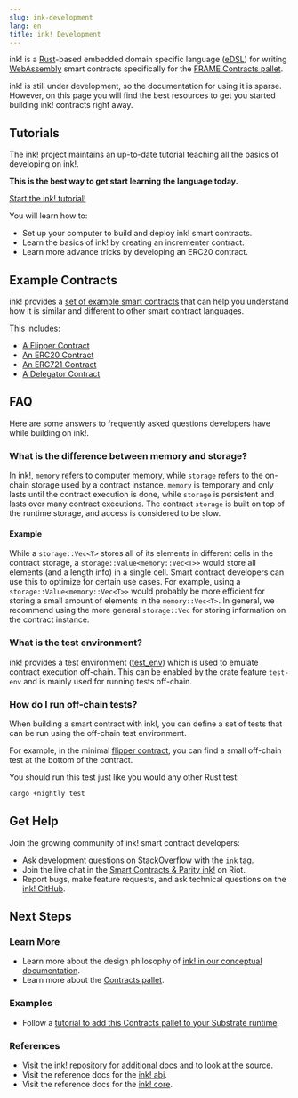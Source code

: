 ```yaml
---
slug: ink-development
lang: en
title: ink! Development
---
```


ink! is a [Rust](https://www.rust-lang.org/)-based embedded domain specific language
([eDSL](https://wiki.haskell.org/Embedded_domain_specific_language)) for writing
[WebAssembly](https://webassembly.org/) smart contracts specifically for the
[FRAME Contracts pallet](/current/smart-contracts/contracts-pallet.md).

ink! is still under development, so the documentation for using it is sparse. However, on this page
you will find the best resources to get you started building ink! contracts right away.

## Tutorials

The ink! project maintains an up-to-date tutorial teaching all the basics of developing on ink!.

**This is the best way to get start learning the language today.**

<a class="btn btn-secondary primary-color text-white"
href="https://substrate.dev/substrate-contracts-workshop/">Start the ink! tutorial!</a>

You will learn how to:

- Set up your computer to build and deploy ink! smart contracts.
- Learn the basics of ink! by creating an incrementer contract.
- Learn more advance tricks by developing an ERC20 contract.

## Example Contracts

ink! provides a
[set of example smart contracts](https://github.com/paritytech/ink/tree/master/examples) that can
help you understand how it is similar and different to other smart contract languages.

This includes:

- [A Flipper Contract](https://github.com/paritytech/ink/tree/master/examples/flipper/)
- [An ERC20 Contract](https://github.com/paritytech/ink/tree/master/examples/erc20/)
- [An ERC721 Contract](https://github.com/paritytech/ink/tree/master/examples/erc721/)
- [A Delegator Contract](https://github.com/paritytech/ink/tree/master/examples/delegator/)

## FAQ

Here are some answers to frequently asked questions developers have while building on ink!.

### What is the difference between memory and storage?

In ink!, `memory` refers to computer memory, while `storage` refers to the on-chain storage used by
a contract instance. `memory` is temporary and only lasts until the contract execution is done,
while `storage` is persistent and lasts over many contract executions. The contract `storage` is
built on top of the runtime storage, and access is considered to be slow.

#### Example

While a `storage::Vec<T>` stores all of its elements in different cells in the contract storage, a
`storage::Value<memory::Vec<T>>` would store all elements (and a length info) in a single cell.
Smart contract developers can use this to optimize for certain use cases. For example, using a
`storage::Value<memory::Vec<T>>` would probably be more efficient for storing a small amount of
elements in the `memory::Vec<T>`. In general, we recommend using the more general `storage::Vec` for
storing information on the contract instance.

### What is the test environment?

ink! provides a test environment
([test_env](https://github.com/paritytech/ink/blob/master/core/src/env/test_env.rs)) which is used
to emulate contract execution off-chain. This can be enabled by the crate feature `test-env` and is
mainly used for running tests off-chain.

### How do I run off-chain tests?

When building a smart contract with ink!, you can define a set of tests that can be run using the
off-chain test environment.

For example, in the minimal
[flipper contract](https://github.com/paritytech/ink/blob/master/examples/flipper/src/lib.rs), you
can find a small off-chain test at the bottom of the contract.

You should run this test just like you would any other Rust test:

```bash
cargo +nightly test
```

## Get Help

Join the growing community of ink! smart contract developers:

- Ask development questions on [StackOverflow](https://stackoverflow.com/questions/tagged/ink) with
  the `ink` tag.
- Join the live chat in the
  [Smart Contracts & Parity ink!](https://riot.im/app/#/room/!tYUCYdSvSYPMjWNDDD:matrix.parity.io)
  on Riot.
- Report bugs, make feature requests, and ask technical questions on the
  [ink! GitHub](https://github.com/paritytech/ink).

## Next Steps

### Learn More

- Learn more about the design philosophy of
  [ink! in our conceptual documentation](/current/smart-contracts/ink-fundamentals.md).
- Learn more about the [Contracts pallet](https://docs.rs/pallet-contracts).

### Examples

- Follow a
  [tutorial to add this Contracts pallet to your Substrate runtime](https://substrate.dev/docs/en/tutorials/adding-a-module-to-your-runtime/).

### References

- Visit the
  [ink! repository for additional docs and to look at the source](https://github.com/paritytech/ink).
- Visit the reference docs for the [ink! abi](https://paritytech.github.io/ink/ink_abi/).
- Visit the reference docs for the [ink! core](https://paritytech.github.io/ink/ink_core/).
